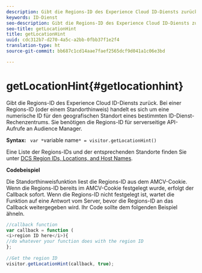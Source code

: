 ```yaml
---
description: Gibt die Regions-ID des Experience Cloud ID-Diensts zurück. Bei einer Regions-ID (oder einem Standorthinweis) handelt es sich um eine numerische ID für den geografischen Standort eines bestimmten ID-Dienst-Rechenzentrums. Sie benötigen die Regions-ID für serverseitige API-Aufrufe an Audience Manager.
keywords: ID-Dienst
seo-description: Gibt die Regions-ID des Experience Cloud ID-Diensts zurück. Bei einer Regions-ID (oder einem Standorthinweis) handelt es sich um eine numerische ID für den geografischen Standort eines bestimmten ID-Dienst-Rechenzentrums. Sie benötigen die Regions-ID für serverseitige API-Aufrufe an Audience Manager.
seo-title: getLocationHint
title: getLocationHint
uuid: cdc312b7-d270-4a5c-a2bb-0fbb37f1e2f4
translation-type: ht
source-git-commit: bb687c1cd14aae7faef2565dcf9d041a1c06e3bd

---
```



# getLocationHint{#getlocationhint}

Gibt die Regions-ID des Experience Cloud ID-Diensts zurück. Bei einer Regions-ID (oder einem Standorthinweis) handelt es sich um eine numerische ID für den geografischen Standort eines bestimmten ID-Dienst-Rechenzentrums. Sie benötigen die Regions-ID für serverseitige API-Aufrufe an Audience Manager.

**Syntax:** ` var *`variable name`* = visitor.getLocationHint()`

Eine Liste der Regions-IDs und der entsprechenden Standorte finden Sie unter [DCS Region IDs, Locations, and Host Names](https://marketing.adobe.com/resources/help/en_US/aam/dcs-regions.html).

**Codebeispiel**

Die Standorthinweisfunktion liest die Regions-ID aus dem AMCV-Cookie. Wenn die Regions-ID bereits im AMCV-Cookie festgelegt wurde, erfolgt der Callback sofort. Wenn die Regions-ID nicht festgelegt ist, wartet die Funktion auf eine Antwort vom Server, bevor die Regions-ID an das Callback weitergegeben wird. Ihr Code sollte dem folgenden Beispiel ähneln.

```js
//callback function 
var callback = function ( 
<i>region ID here</i>){ 
//do whatever your function does with the region ID 
}; 
 
//Get the region ID 
visitor.getLocationHint(callback, true); 
```


